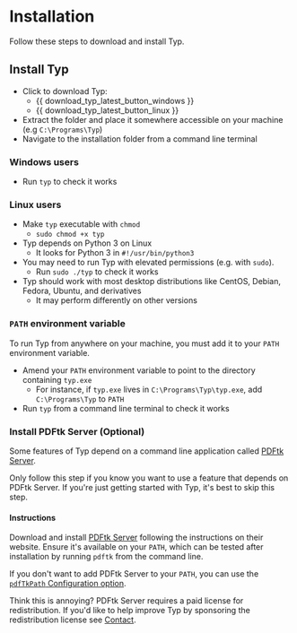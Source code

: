 # Installation

Follow these steps to download and install Typ.

## Install Typ

- Click to download Typ:
    - {{ download_typ_latest_button_windows }}
    - {{ download_typ_latest_button_linux }}
- Extract the folder and place it somewhere accessible on your machine (e.g `C:\Programs\Typ`)
- Navigate to the installation folder from a command line terminal

### Windows users
- Run `typ` to check it works

### Linux users
- Make `typ` executable with `chmod`
    - `sudo chmod +x typ`
- Typ depends on Python 3 on Linux
    - It looks for Python 3 in `#!/usr/bin/python3`
- You may need to run Typ with elevated permissions (e.g. with `sudo`).
    - Run `sudo ./typ` to check it works
- Typ should work with most desktop distributions like CentOS, Debian, Fedora, Ubuntu, and derivatives
    - It may perform differently on other versions

### `PATH` environment variable

To run Typ from anywhere on your machine, you must add it to your `PATH` environment variable.

- Amend your `PATH` environment variable to point to the directory containing `typ.exe`
    - For instance, if `typ.exe` lives in `C:\Programs\Typ\typ.exe`, add `C:\Programs\Typ` to `PATH`
- Run `typ` from a command line terminal to check it works

### Install PDFtk Server (Optional)

Some features of Typ depend on a command line application called [PDFtk Server](https://www.pdflabs.com/tools/pdftk-server/).

Only follow this step if you know you want to use a feature that depends on PDFtk Server. If you're just getting started with Typ, it's best to skip this step.

#### Instructions

Download and install [PDFtk Server](https://www.pdflabs.com/tools/pdftk-server/) following the instructions on their website. Ensure it's available on your `PATH`, which can be tested after installation by running `pdftk` from the command line.

If you don't want to add PDFtk Server to your `PATH`, you can use the [`pdfTkPath` Configuration option](./configuration.md).

Think this is annoying? PDFtk Server requires a paid license for redistribution. If you'd like to help improve Typ by sponsoring the redistribution license see [Contact](..\contact.md).

